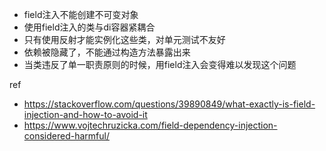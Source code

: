- field注入不能创建不可变对象   
- 使用field注入的类与di容器紧耦合  
- 只有使用反射才能实例化这些类，对单元测试不友好  
- 依赖被隐藏了，不能通过构造方法暴露出来  
- 当类违反了单一职责原则的时候，用field注入会变得难以发现这个问题  

ref
- https://stackoverflow.com/questions/39890849/what-exactly-is-field-injection-and-how-to-avoid-it
- https://www.vojtechruzicka.com/field-dependency-injection-considered-harmful/
